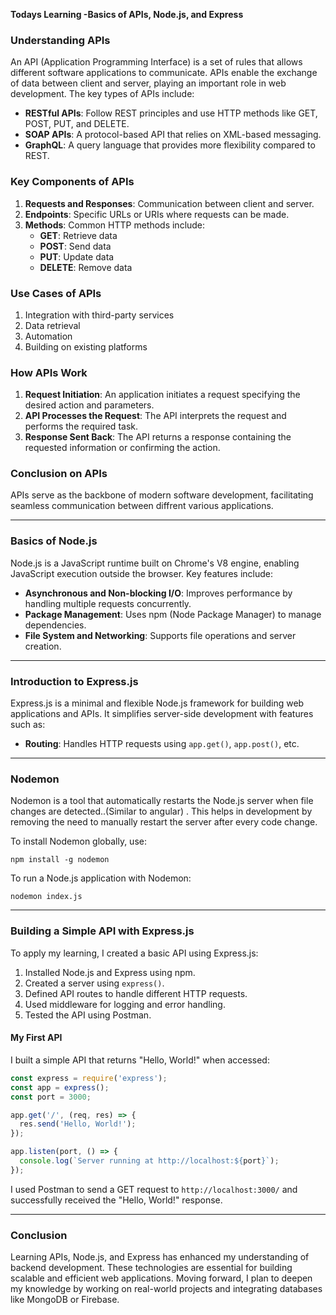**Todays Learning -Basics of APIs, Node.js, and Express**

### Understanding APIs

An API (Application Programming Interface) is a set of rules that allows different software applications to communicate. APIs enable the exchange of data between client and server, playing an important role in web development. The key types of APIs include:

- **RESTful APIs**: Follow REST principles and use HTTP methods like GET, POST, PUT, and DELETE.
- **SOAP APIs**: A protocol-based API that relies on XML-based messaging.
- **GraphQL**: A query language that provides more flexibility compared to REST.

### Key Components of APIs

1. **Requests and Responses**: Communication between client and server.
2. **Endpoints**: Specific URLs or URIs where requests can be made.
3. **Methods**: Common HTTP methods include:
   - **GET**: Retrieve data
   - **POST**: Send data
   - **PUT**: Update data
   - **DELETE**: Remove data

### Use Cases of APIs

1. Integration with third-party services
2. Data retrieval
3. Automation
4. Building on existing platforms

### How APIs Work

1. **Request Initiation**: An application initiates a request specifying the desired action and parameters.
2. **API Processes the Request**: The API interprets the request and performs the required task.
3. **Response Sent Back**: The API returns a response containing the requested information or confirming the action.

### Conclusion on APIs

APIs serve as the backbone of modern software development, facilitating seamless communication between diffrent various applications.

---

### Basics of Node.js

Node.js is a JavaScript runtime built on Chrome's V8 engine, enabling JavaScript execution outside the browser. Key features include:

- **Asynchronous and Non-blocking I/O**: Improves performance by handling multiple requests concurrently.
- **Package Management**: Uses npm (Node Package Manager) to manage dependencies.
- **File System and Networking**: Supports file operations and server creation.

---

### Introduction to Express.js

Express.js is a minimal and flexible Node.js framework for building web applications and APIs. It simplifies server-side development with features such as:

- **Routing**: Handles HTTP requests using `app.get()`, `app.post()`, etc.

---

### Nodemon

Nodemon is a tool that automatically restarts the Node.js server when file changes are detected..(Similar to angular) . This helps in development  by removing the need to manually restart the server after every code change.

To install Nodemon globally, use:

```
npm install -g nodemon
```

To run a Node.js application with Nodemon:

```
nodemon index.js
```

---

### Building a Simple API with Express.js

To apply my learning, I created a basic API using Express.js:

1. Installed Node.js and Express using npm.
2. Created a server using `express()`.
3. Defined API routes to handle different HTTP requests.
4. Used middleware for logging and error handling.
5. Tested the API using Postman.

#### My First API

I built a simple API that returns "Hello, World!" when accessed:

```javascript
const express = require('express');
const app = express();
const port = 3000;

app.get('/', (req, res) => {
  res.send('Hello, World!');
});

app.listen(port, () => {
  console.log(`Server running at http://localhost:${port}`);
});
```

I used Postman to send a GET request to `http://localhost:3000/` and successfully received the "Hello, World!" response.

---

### Conclusion

Learning APIs, Node.js, and Express has enhanced my understanding of backend development. These technologies are essential for building scalable and efficient web applications. Moving forward, I plan to deepen my knowledge by working on real-world projects and integrating databases like MongoDB or Firebase.

